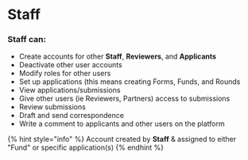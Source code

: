 # Staff

### Staff can:

* Create accounts for other **Staff**, **Reviewers**, and **Applicants**&#x20;
* Deactivate other user accounts
* Modify roles for other users
* Set up applications (this means creating Forms, Funds, and Rounds&#x20;
* View applications/submissions
* Give other users (ie Reviewers, Partners) access to submissions
* Review submissions
* Draft and send correspondence&#x20;
* Write a comment to applicants and other users on the platform

{% hint style="info" %}
Account created by **Staff** & assigned to either "Fund" or specific application(s)
{% endhint %}
